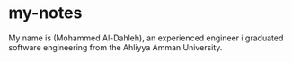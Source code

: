 # my-notes
 My name is (Mohammed Al-Dahleh), an experienced engineer i graduated software engineering from the Ahliyya Amman University.